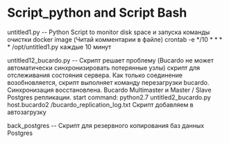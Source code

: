 # Script_python and Script Bash

untitled1.py -- Python Script to monitor disk space и запуска команды очистки docker image (Читай комментарии в файле)
crontab -e 
*/10 * * * * /opt/untitled1.py каждые 10 минут

untitled12_bucardo.py -- Скрипт решает проблему (Bucardo не может автоматически синхронизировать потерянные узлы) скрипт для отслеживания состояния сервера. Как только соединение возобновляется, скрипт выполняет команду перезагрузки bucardo. Синхронизация восстановлена.
Bucardo Multimaster и Master / Slave Postgres репликации.
start command: python2.7 untitled2_bucardo.py host.bucardo2 /bucardo_replication_log.txt
Скрипт добавляем в автозагрузку

back_postgres -- Скрипт для резервного копирования баз данных Postgres 
